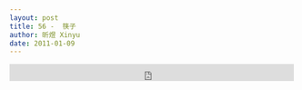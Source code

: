 ```yaml
---
layout: post
title: 56 -  筷子
author: 昕煜 Xinyu
date: 2011-01-09
---
```


<iframe src="https://archive.org/embed/slowchinese_201909/Slow_Chinese_056.mp3" width="500" height="30" frameborder="0" webkitallowfullscreen="true" mozallowfullscreen="true" allowfullscreen></iframe>
